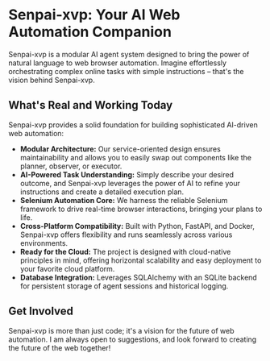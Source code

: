# Senpai-xvp: Your AI Web Automation Companion

Senpai-xvp is a modular AI agent system designed to bring the power of natural language to web browser automation. Imagine effortlessly orchestrating complex online tasks with simple instructions – that's the vision behind Senpai-xvp.

## What's Real and Working Today

Senpai-xvp provides a solid foundation for building sophisticated AI-driven web automation:

*   **Modular Architecture:** Our service-oriented design ensures maintainability and allows you to easily swap out components like the planner, observer, or executor.
*   **AI-Powered Task Understanding:** Simply describe your desired outcome, and Senpai-xvp leverages the power of AI to refine your instructions and create a detailed execution plan.
*   **Selenium Automation Core:** We harness the reliable Selenium framework to drive real-time browser interactions, bringing your plans to life.
*   **Cross-Platform Compatibility:** Built with Python, FastAPI, and Docker, Senpai-xvp offers flexibility and runs seamlessly across various environments.
*   **Ready for the Cloud:** The project is designed with cloud-native principles in mind, offering horizontal scalability and easy deployment to your favorite cloud platform.
*   **Database Integration:** Leverages SQLAlchemy with an SQLite backend for persistent storage of agent sessions and historical logging.

## Get Involved

Senpai-xvp is more than just code; it's a vision for the future of web automation. I am always open to suggestions, and look forward to creating the future of the web together!
